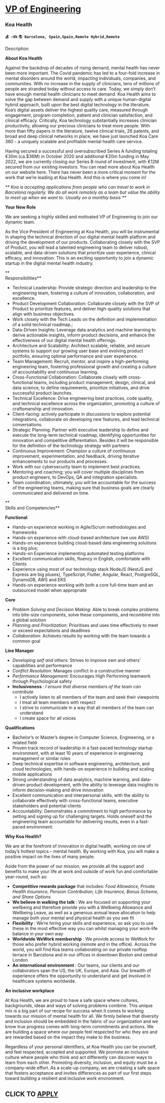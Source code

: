 # [VP of Engineering](https://www.remotewlb.com/apply/vp-of-engineering-82306)  
### Koa Health  
#### `💰 ~0k` `🌎 Barcelona, Spain,Spain,Remote Hybrid,Remote`  

Description

**About Koa Health**

Against the backdrop of decades of rising demand, mental health has never been more important. The Covid pandemic has led to a four-fold increase in mental disorders around the world, impacting individuals, companies, and communities. With no increase in the supply of clinicians, tens of millions of people are stranded today without access to care. Today, we simply don’t have enough mental health clinicians to meet demand. Koa Health aims to solve the gap between demand and supply with a unique human-digital hybrid approach, built upon the best digital technology in the literature. Koa’s digital assets deliver the highest quality care, measured through engagement, program completion, patient and clinician satisfaction, and clinical efficacy. Critically, Koa technology substantially increases clinician productivity, allowing our precious clinicians to treat more people. With more than fifty papers in the literature, twelve clinical trials, 26 patents, and broad and deep clinical
networks in place, we have just launched Koa Care 360 - a uniquely scalable and profitable mental health care service.

Having secured a successful and oversubscribed Series A funding totaling €30m (ca.$36M) in October 2020 and additional €20m funding in May 2022, we are currently closing our Series B round of investment, with €12M secured from our existing investors. You can read more about Koa Health on our website here. There has never been a more critical moment for the work that we’re leading at Koa Health. And this is where you come in!

_** Koa is accepting applications from people who can travel to work in Barcelona regularly. We do all work remotely as a team but value the ability to meet up when we want to. Usually on a monthly basis **_

**Your New Role**

We are seeking a highly skilled and motivated VP of Engineering to join our dynamic team.

As the Vice President of Engineering at Koa Health, you will be instrumental in shaping the technical direction of our digital mental health platform and driving the development of our products. Collaborating closely with the SVP of Product, you will lead a talented engineering team to deliver robust, scalable, and data-driven solutions that prioritize user experience, clinical efficacy, and innovation. This is an exciting opportunity to join a dynamic startup in the digital mental health industry.

**  
Responsibilities**

  * Technical Leadership: Provide strategic direction and leadership to the engineering team, fostering a culture of innovation, collaboration, and excellence. 
  * Product Development Collaboration: Collaborate closely with the SVP of Product to prioritize features, and deliver high-quality solutions that align with business objectives.
  * Work closely with the Tech Leads on the definition and implementation of a solid technical roadmap.;
  * Data-Driven Insights: Leverage data analytics and machine learning to derive actionable insights, inform product decisions, and enhance the effectiveness of our digital mental health offerings.
  * Architecture and Scalability: Architect scalable, reliable, and secure systems to support our growing user base and evolving product portfolio, ensuring optimal performance and user experience.
  * Team Management: Recruit, mentor, and inspire a high-performing engineering team, fostering professional growth and creating a culture of accountability and continuous learning.
  * Cross-Functional Collaboration: Collaborate closely with cross-functional teams, including product management, design, clinical, and data science, to define requirements, prioritize initiatives, and drive successful product launches.
  * Technical Excellence: Drive engineering best practices, code quality, and technical excellence across the organization, promoting a culture of craftsmanship and innovation.
  * Client-facing: actively participate in discussions to explore potential integrations, collaborate on developing new features, and lead technical conversations.
  * Strategic Planning: Partner with executive leadership to define and execute the long-term technical roadmap, identifying opportunities for innovation and competitive differentiation. Besides it will be responsible for the definition of the technology strategy with partners
  * Continuous Improvement: Champion a culture of continuous improvement, experimentation, and feedback, driving iterative enhancements to our products and processes.
  * Work with our cybersecurity team to implement best practices.
  * Mentoring and coaching; you will cover multiple disciplines from product engineers, to DevOps, QA and integration specialists. 
  * Team coordination; ultimately, you will be accountable for the success of the engineering teams, making sure that business goals are clearly communicated and delivered on time. 

**  
Skills and Competencies**

**Functional**

  * Hands-on experience working in Agile/Scrum methodologies and frameworks
  * Hands-on experience with cloud-based architecture (we use AWS)
  * Hands-on experience building cloud-based data engineering solutions is a big plus;
  * Hands-on Experience implementing automated testing platforms
  * Excellent communication skills, fluency in English, comfortable with Clients
  * Experience using most of our technology stack NodeJS (NestJS and Express are big pluses), TypeScript, Flutter, Angular, React, PostgreSQL, DynamoDB, AWS and EKS
  * Hands-on experience working with both a core full-time team and an outsourced model when appropriate

**Core**

  * _Problem Solving and Decision Making:_ Able to break complex problems into bite-size components, solve these components, and recombine into a global solution
  * _Planning and Prioritization:_ Prioritises and uses time effectively to meet or exceed expectations and deadlines
  * _Collaboration:_ Achieves results by working with the team towards a common goal

**Line Manager**

  * _Developing self and others:_ Strives to improve own and others’ capabilities and performance
  * _Conflict Resolution:_ Manages conflict in a constructive manner
  * _Performance Management:_ Encourages High Performing teamwork through Psychological safety 
  * **Inclusiveness** : _I ensure that diverse members of the team can contribute_
    * I actively listen to all members of the team and seek their viewpoints 
    * I treat all team members with respect
    * I strive to communicate in a way that all members of the team can understand
    * I create space for all voices  
  

**Qualifications**

  * Bachelor’s or Master’s degree in Computer Science, Engineering, or a related field 
  * Proven track record of leadership in a fast-paced technology startup environment, with at least 10 years of experience in engineering management or similar roles
  * Deep technical expertise in software engineering, architecture, and cloud technologies, with hands-on experience in building and scaling mobile applications
  * Strong understanding of data analytics, machine learning, and data-driven product development, with the ability to leverage data insights to inform decision-making and drive innovation
  * Excellent communication and interpersonal skills, with the ability to collaborate effectively with cross-functional teams, executive stakeholders and potential clients
  * Accountability: Demonstrates a commitment to high performance by setting and signing up for challenging targets. Holds oneself and the engineering team accountable for delivering results, even in a fast-paced environment.

**Why Koa Health?**

We are at the forefront of innovation in digital health, working on one of today’s hottest topics – mental health. By working with Koa, you will make a positive impact on the lives of many people.

Aside from the power of our mission, we provide all the support and benefits to make your life at work and outside of work fun and comfortable year-round, such as:

  * **Competitive rewards package** that includes: _Food Allowance, Private Health Insurance, Pension Contribution, Life Insurance, Bonus Scheme, and Share Options_
  * **We believe in walking the talk** : We are focused on supporting your wellbeing and therefore provide you with a Wellbeing Allowance and Wellbeing Leave, as well as a generous annual leave allocation to help manage both your mental and physical health as you see fit
  * **Flexibility** : We’re hiring your skills and experience, so ask you to use these in the most effective way you can whilst managing your work-life balance in your own way
  * **Worldwide WeWork membership** : We provide access to WeWork for those who prefer hybrid working (remote and in the office). Across the world, you will find Koa teams collaborating on our private rooftop terrace in Barcelona and in our offices in downtown Boston and central London 
  * **An international environment** : Our teams, our clients and our collaborators span the US, the UK, Europe, and Asia. Our breadth of experience offers the opportunity to understand and get involved in healthcare systems worldwide.

**An inclusive workplace**

At Koa Health, we are proud to have a safe space where cultures, backgrounds, ideas and ways of solving problems combine. This unique mix is a big part of our recipe for success when it comes to working towards our mission of mental health for all. We firmly believe that diversity and inclusion should be embedded in the fabric of our organization and we know true progress comes with long-term commitments and actions. We are building a space where our people feel respected for who they are and are rewarded based on the impact they make to the business.

Regardless of your personal identifiers, at Koa Health you can be yourself, and feel respected, accepted and supported. We promote an inclusive culture where people who think and act differently can discover ways to learn from each other. Promoting diversity, inclusion, and equity must be a company-wide effort. As a scale-up company, we are creating a safe space that fosters acceptance and invites differences as part of our first steps toward building a resilient and inclusive work environment.

  
## CLICK TO [APPLY](https://www.remotewlb.com/apply/vp-of-engineering-82306)

